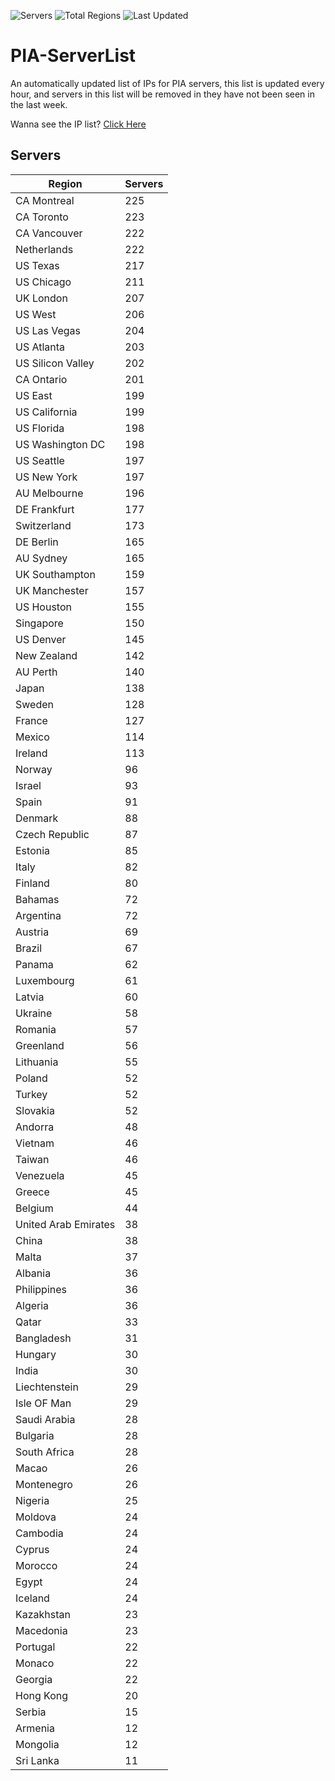 ![Servers](https://img.shields.io/badge/Servers-8,986-darkgreen)
![Total Regions](https://img.shields.io/badge/Total_Regions-97-darkgreen)
![Last Updated](https://img.shields.io/badge/Last_Updated-April_28_2024_23:07_EDT-darkgreen)

# PIA-ServerList
An automatically updated list of IPs for PIA servers, this list is updated every hour, and servers in this list will be removed in they have not been seen in the last week.

Wanna see the IP list? [Click Here](./context.json)

## Servers
| Region               | Servers |
|----------------------|---------|
| CA Montreal | 225 |
| CA Toronto | 223 |
| CA Vancouver | 222 |
| Netherlands | 222 |
| US Texas | 217 |
| US Chicago | 211 |
| UK London | 207 |
| US West | 206 |
| US Las Vegas | 204 |
| US Atlanta | 203 |
| US Silicon Valley | 202 |
| CA Ontario | 201 |
| US East | 199 |
| US California | 199 |
| US Florida | 198 |
| US Washington DC | 198 |
| US Seattle | 197 |
| US New York | 197 |
| AU Melbourne | 196 |
| DE Frankfurt | 177 |
| Switzerland | 173 |
| DE Berlin | 165 |
| AU Sydney | 165 |
| UK Southampton | 159 |
| UK Manchester | 157 |
| US Houston | 155 |
| Singapore | 150 |
| US Denver | 145 |
| New Zealand | 142 |
| AU Perth | 140 |
| Japan | 138 |
| Sweden | 128 |
| France | 127 |
| Mexico | 114 |
| Ireland | 113 |
| Norway | 96 |
| Israel | 93 |
| Spain | 91 |
| Denmark | 88 |
| Czech Republic | 87 |
| Estonia | 85 |
| Italy | 82 |
| Finland | 80 |
| Bahamas | 72 |
| Argentina | 72 |
| Austria | 69 |
| Brazil | 67 |
| Panama | 62 |
| Luxembourg | 61 |
| Latvia | 60 |
| Ukraine | 58 |
| Romania | 57 |
| Greenland | 56 |
| Lithuania | 55 |
| Poland | 52 |
| Turkey | 52 |
| Slovakia | 52 |
| Andorra | 48 |
| Vietnam | 46 |
| Taiwan | 46 |
| Venezuela | 45 |
| Greece | 45 |
| Belgium | 44 |
| United Arab Emirates | 38 |
| China | 38 |
| Malta | 37 |
| Albania | 36 |
| Philippines | 36 |
| Algeria | 36 |
| Qatar | 33 |
| Bangladesh | 31 |
| Hungary | 30 |
| India | 30 |
| Liechtenstein | 29 |
| Isle OF Man | 29 |
| Saudi Arabia | 28 |
| Bulgaria | 28 |
| South Africa | 28 |
| Macao | 26 |
| Montenegro | 26 |
| Nigeria | 25 |
| Moldova | 24 |
| Cambodia | 24 |
| Cyprus | 24 |
| Morocco | 24 |
| Egypt | 24 |
| Iceland | 24 |
| Kazakhstan | 23 |
| Macedonia | 23 |
| Portugal | 22 |
| Monaco | 22 |
| Georgia | 22 |
| Hong Kong | 20 |
| Serbia | 15 |
| Armenia | 12 |
| Mongolia | 12 |
| Sri Lanka | 11 |